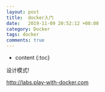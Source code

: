 ```yaml
---
layout: post
title:  docker入门
date:   2019-11-09 20:52:12 +08:00
category: Docker
tags: docker
comments: true
---
```


* content
{:toc}


设计模式!










http://labs.play-with-docker.com
